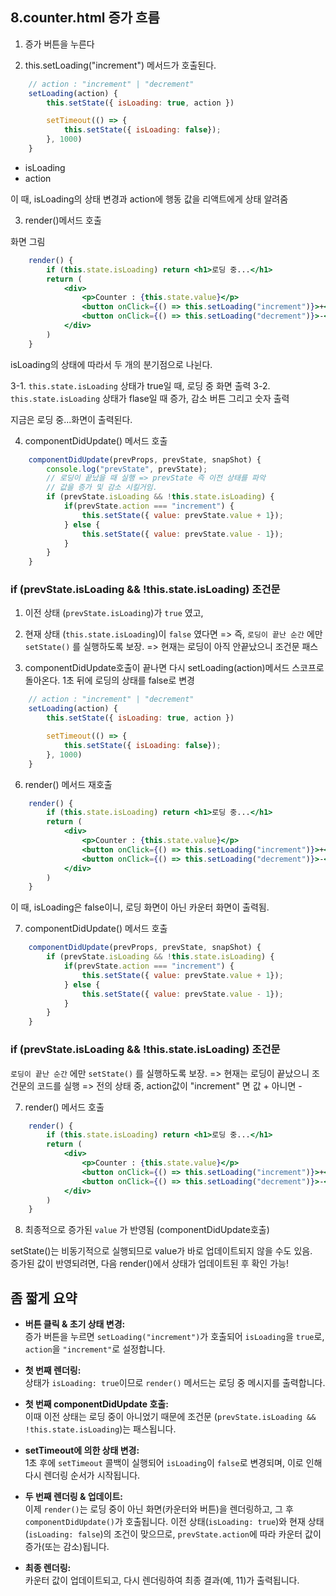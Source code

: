## 8.counter.html 증가 흐름

1. 증가 버튼을 누른다

2. this.setLoading("increment") 메서드가 호출된다.

```jsx
    // action : "increment" | "decrement"
    setLoading(action) {
        this.setState({ isLoading: true, action })

        setTimeout(() => {
            this.setState({ isLoading: false});
        }, 1000)
    }
```

- isLoading
- action

이 때, isLoading의 상태 변경과 action에 행동 값을 리액트에게 상태 알려줌

3. render()메서드 호출

화면 그림

```jsx
    render() {
        if (this.state.isLoading) return <h1>로딩 중...</h1>
        return (
            <div>
                <p>Counter : {this.state.value}</p>
                <button onClick={() => this.setLoading("increment")}>+</button>
                <button onClick={() => this.setLoading("decrement")}>-</button>
            </div>
        )
    }
```

isLoading의 상태에 따라서 두 개의 분기점으로 나뉜다.

3-1. `this.state.isLoading` 상태가 true일 때, 로딩 중 화면 출력
3-2. `this.state.isLoading` 상태가 flase일 때 증가, 감소 버튼 그리고 숫자 출력

지금은 로딩 중...화면이 출력된다.

4. componentDidUpdate() 메서드 호출

```jsx
    componentDidUpdate(prevProps, prevState, snapShot) {
        console.log("prevState", prevState);
        // 로딩이 끝났을 때 실행 => prevState 즉 이전 상태를 파악
        // 값을 증가 및 감소 시킬거임.
        if (prevState.isLoading && !this.state.isLoading) {
            if(prevState.action === "increment") {
                this.setState({ value: prevState.value + 1});
            } else {
                this.setState({ value: prevState.value - 1});
            }
        }
    }
```

### if (prevState.isLoading && !this.state.isLoading) 조건문

1. 이전 상태 (`prevState.isLoading`)가 `true` 였고,
2. 현재 상태 (`this.state.isLoading`)이 `false` 였다면
=> 즉, `로딩이 끝난 순간` 에만 `setState()` 를 실행하도록 보장.
=> 현재는 로딩이 아직 안끝났으니 조건문 패스

5. componentDidUpdate호출이 끝나면 다시 setLoading(action)메서드
스코프로 돌아온다. 1초 뒤에 로딩의 상태를 false로 변경

```jsx
    // action : "increment" | "decrement"
    setLoading(action) {
        this.setState({ isLoading: true, action })

        setTimeout(() => {
            this.setState({ isLoading: false});
        }, 1000)
    }

```

6. render() 메서드 재호출

```jsx
    render() {
        if (this.state.isLoading) return <h1>로딩 중...</h1>
        return (
            <div>
                <p>Counter : {this.state.value}</p>
                <button onClick={() => this.setLoading("increment")}>+</button>
                <button onClick={() => this.setLoading("decrement")}>-</button>
            </div>
        )
    }
```

이 때, isLoading은 false이니, 로딩 화면이 아닌 카운터 화면이 출력됨.

7. componentDidUpdate() 메서드 호출

```jsx
    componentDidUpdate(prevProps, prevState, snapShot) {
        if (prevState.isLoading && !this.state.isLoading) {
            if(prevState.action === "increment") { 
                this.setState({ value: prevState.value + 1});
            } else {
                this.setState({ value: prevState.value - 1});
            }
        }
    }
```

### if (prevState.isLoading && !this.state.isLoading) 조건문

`로딩이 끝난 순간` 에만 `setState()` 를 실행하도록 보장.
=> 현재는 로딩이 끝났으니 조건문의 코드를 실행
=> 전의 상태 중, action값이 "increment" 면 값 + 아니면 -

7. render() 메서드 호출

```jsx
    render() {
        if (this.state.isLoading) return <h1>로딩 중...</h1>
        return (
            <div>
                <p>Counter : {this.state.value}</p>
                <button onClick={() => this.setLoading("increment")}>+</button>
                <button onClick={() => this.setLoading("decrement")}>-</button>
            </div>
        )
    }
```

8. 최종적으로 증가된 `value` 가 반영됨 (componentDidUpdate호출)

setState()는 비동기적으로 실행되므로 value가 바로 업데이트되지 않을 수도 있음.  
증가된 값이 반영되려면, 다음 render()에서 상태가 업데이트된 후 확인 가능!

## 좀 짧게 요약

- **버튼 클릭 & 초기 상태 변경:**  
  증가 버튼을 누르면 `setLoading("increment")`가 호출되어 `isLoading`을 `true`로, `action`을 `"increment"`로 설정합니다.

- **첫 번째 렌더링:**  
  상태가 `isLoading: true`이므로 `render()` 메서드는 로딩 중 메시지를 출력합니다.

- **첫 번째 componentDidUpdate 호출:**  
  이때 이전 상태는 로딩 중이 아니었기 때문에 조건문 (`prevState.isLoading && !this.state.isLoading`)는 패스됩니다.

- **setTimeout에 의한 상태 변경:**  
  1초 후에 `setTimeout` 콜백이 실행되어 `isLoading`이 `false`로 변경되며, 이로 인해 다시 렌더링 순서가 시작됩니다.

- **두 번째 렌더링 & 업데이트:**  
  이제 `render()`는 로딩 중이 아닌 화면(카운터와 버튼)을 렌더링하고, 그 후 `componentDidUpdate()`가 호출됩니다. 이전 상태(`isLoading: true`)와 현재 상태(`isLoading: false`)의 조건이 맞으므로, `prevState.action`에 따라 카운터 값이 증가(또는 감소)됩니다.

- **최종 렌더링:**  
  카운터 값이 업데이트되고, 다시 렌더링하여 최종 결과(예, 11)가 출력됩니다.